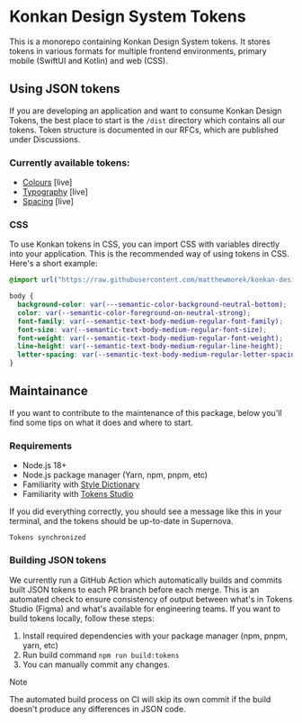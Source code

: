 # Konkan Design System Tokens

This is a monorepo containing Konkan Design System tokens. It stores tokens in various formats for multiple frontend environments, primary mobile (SwiftUI and Kotlin) and web (CSS).

## Using JSON tokens

If you are developing an application and want to consume Konkan Design Tokens, the best place to start is the `/dist` directory which contains all our tokens. Token structure is documented in our RFCs, which are published under Discussions.

### Currently available tokens:

- [Colours](https://github.com/matthewmorek/konkan-design-system/discussions/61) [live]
- [Typography](https://github.com/matthewmorek/konkan-design-system/discussions/51) [live]
- [Spacing](https://github.com/matthewmorek/konkan-design-system/discussions/52) [live]

### CSS

To use Konkan tokens in CSS, you can import CSS with variables directly into your application. This is the recommended way of using tokens in CSS. Here's a short example:

```css
@import url("https://raw.githubusercontent.com/matthewmorek/konkan-design-system/main/dist/toyota-light.css");

body {
  background-color: var(---semantic-color-background-neutral-bottom);
  color: var(--semantic-color-foreground-on-neutral-strong);
  font-family: var(--semantic-text-body-medium-regular-font-family);
  font-size: var(--semantic-text-body-medium-regular-font-size);
  font-weight: var(--semantic-text-body-medium-regular-font-weight);
  line-height: var(--semantic-text-body-medium-regular-line-height);
  letter-spacing: var(--semantic-text-body-medium-regular-letter-spacing);
}
```

## Maintainance

If you want to contribute to the maintenance of this package, below you'll find some tips on what it does and where to start.

### Requirements

- Node.js 18+
- Node.js package manager (Yarn, npm, pnpm, etc)
- Familiarity with [Style Dictionary](https://amzn.github.io/style-dictionary/#/)
- Familiarity with [Tokens Studio](https://docs.tokens.studio/transforming/style-dictionary)

If you did everything correctly, you should see a message like this in your terminal, and the tokens should be up-to-date in Supernova.

```
Tokens synchronized
```

### Building JSON tokens

We currently run a GitHub Action which automatically builds and commits built JSON tokens to each PR branch before each merge. This is an automated check to ensure consistency of output between what's in Tokens Studio (Figma) and what's available for engineering teams. If you want to build tokens locally, follow these steps:

1. Install required dependencies with your package manager (npm, pnpm, yarn, etc)
2. Run build command `npm run build:tokens`
3. You can manually commit any changes.

> [!NOTE]
> The automated build process on CI will skip its own commit if the build doesn't produce any differences in JSON code.

